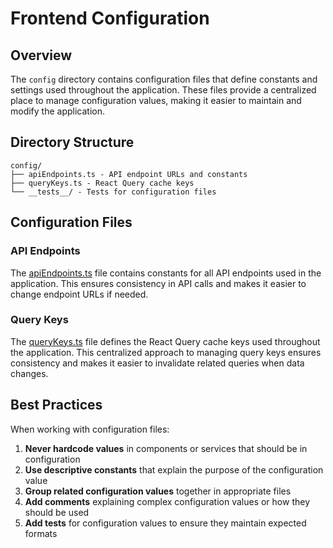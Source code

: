 # Frontend Configuration

## Overview

The `config` directory contains configuration files that define constants and settings used throughout the application. These files provide a centralized place to manage configuration values, making it easier to maintain and modify the application.

## Directory Structure

```
config/
├── apiEndpoints.ts - API endpoint URLs and constants
├── queryKeys.ts - React Query cache keys
└── __tests__/ - Tests for configuration files
```

## Configuration Files

### API Endpoints

The [apiEndpoints.ts](./apiEndpoints.md) file contains constants for all API endpoints used in the application. This ensures consistency in API calls and makes it easier to change endpoint URLs if needed.

### Query Keys

The [queryKeys.ts](./queryKeys.md) file defines the React Query cache keys used throughout the application. This centralized approach to managing query keys ensures consistency and makes it easier to invalidate related queries when data changes.

## Best Practices

When working with configuration files:

1. **Never hardcode values** in components or services that should be in configuration
2. **Use descriptive constants** that explain the purpose of the configuration value
3. **Group related configuration values** together in appropriate files
4. **Add comments** explaining complex configuration values or how they should be used
5. **Add tests** for configuration values to ensure they maintain expected formats 
